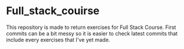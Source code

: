# Full_stack_couirse

This repository is made to return exercises for Full Stack Course. First commits can be a bit messy so it is easier to check latest commits that include every exercises that I've yet made.
